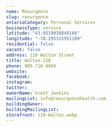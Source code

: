 ```yaml
---
name: Resurgence
slug: resurgence
ontarioCategory: Personal Services
businessType: service
latitude: "43.9519938840166"
longitude: "-78.295315951109"
residential: false
vacant: false
address: 110 Walton Street
title: Walton-110
phone: 905-718-4669
website:
facebook:
instagram:
twitter:
ownerName: Scott Jenkins
mailingList: info@resurgencehealth.com
buildingOwner:
buildingMailingList:
storefront: 110-Walton.webp
---
```


